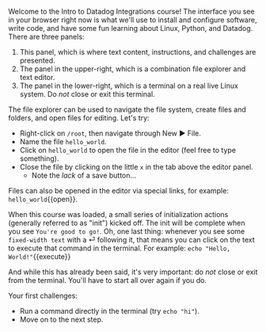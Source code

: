 Welcome to the Intro to Datadog Integrations course! The interface you see in your browser right now is what we'll use to install and configure software, write code, and have some fun learning about Linux, Python, and Datadog. There are three panels:
1. This panel, which is where text content, instructions, and challenges are presented.
2. The panel in the upper-right, which is a combination file explorer and text editor.
3. The panel in the lower-right, which is a terminal on a real live Linux system. Do _not_ close or exit this terminal.

The file explorer can be used to navigate the file system, create files and folders, and open files for editing. Let's try:
- Right-click on `/root`, then navigate through New ▶ File.
- Name the file `hello_world`.
- Click on `hello_world` to open the file in the editor (feel free to type something).
- Close the file by clicking on the little `x` in the tab above the editor panel.
  - Note the _lack_ of a save button…

Files can also be opened in the editor via special links, for example: `hello_world`{{open}}.

When this course was loaded, a small series of initialization actions (generally referred to as "init") kicked off. The init will be complete when you see `You're good to go!`. Oh, one last thing: whenever you see some `fixed-width text` with a ⏎ following it, that means you can click on the text to execute that command in the terminal. For example: `echo "Hello, World!"`{{execute}}

And while this has already been said, it's very important: do _not_ close or exit from the terminal. You'll have to start all over again if you do.

Your first challenges:
- Run a command directly in the terminal (try `echo "hi"`).
- Move on to the next step.
